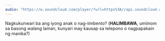 ```yaml
---
audio: "https://w.soundcloud.com/player/?url=https%3A//api.soundcloud.com/tracks/1405643125%3Fsecret_token%3Ds-cXo0izMCytL&color=%23ff5500&auto_play=true&hide_related=false&show_comments=true&show_user=true&show_reposts=false&show_teaser=true&visual=true"
---
```


Nagkukunwari ba ang iyong anak o nag-iimbento? (<strong>HALIMBAWA</strong>, umiinom sa basong walang laman, kunyari may kausap sa telepono o nagpapakain ng manika?)